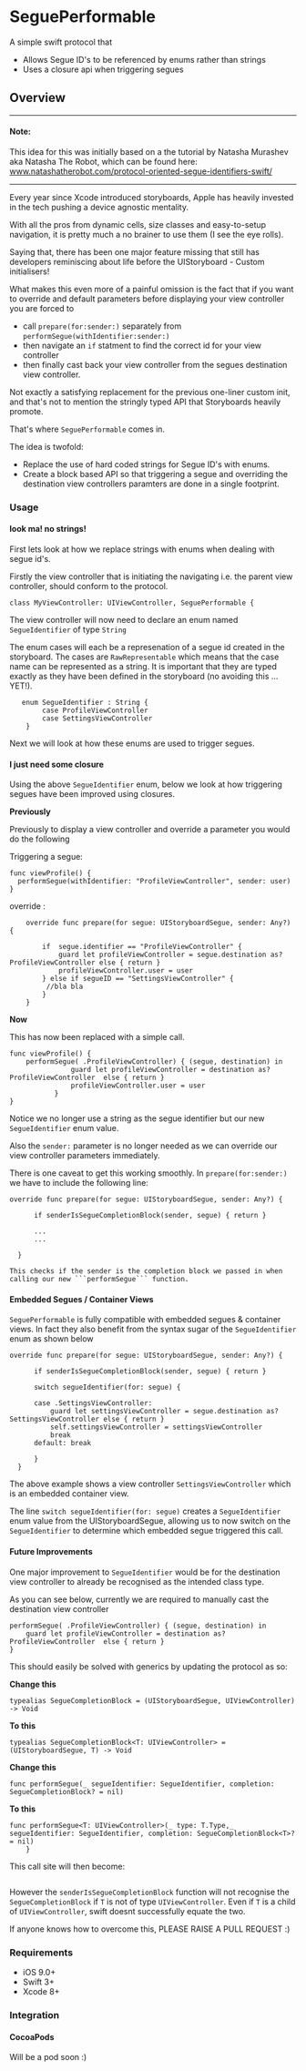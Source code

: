 # SeguePerformable
A simple swift protocol that

- Allows Segue ID's to be referenced by enums rather than strings
- Uses a closure api when triggering segues

## Overview

----------------------------------
#### Note:
This idea for this was initially based on a the tutorial by Natasha Murashev aka Natasha The Robot, which can be found here: www.natashatherobot.com/protocol-oriented-segue-identifiers-swift/

----------------------------------

Every year since Xcode introduced storyboards, Apple has heavily invested in the tech pushing a device agnostic mentality.

With all the pros from dynamic cells, size classes and easy-to-setup navigation, it is pretty much a no brainer to use them (I see the eye rolls).

Saying that, there has been one major feature missing that still has developers reminiscing about life before the UIStoryboard - Custom initialisers!

What makes this even more of a painful omission is the fact that if you want to override and default parameters before displaying your view controller you are forced to

- call ```prepare(for:sender:)``` separately from ```performSegue(withIdentifier:sender:)```
- then navigate an ```if``` statment to find the correct id for your view controller
- then finally cast back your view controller from the segues destination view controller.

Not exactly a satisfying replacement for the previous one-liner custom init, and that's not to mention the stringly typed API that Storyboards heavily promote.

That's where ```SeguePerformable``` comes in.

The idea is twofold:

-  Replace the use of hard coded strings for Segue ID's with enums.
- Create a block based API so that triggering a segue and overriding the destination view controllers paramters are done in a single footprint.

### Usage

#### look ma! no strings!

First lets look at how we replace strings with enums when dealing with segue id's.

Firstly the view controller that is initiating the navigating i.e. the parent view controller, should conform to the protocol.

```
class MyViewController: UIViewController, SeguePerformable {
```
The view controller will now need to declare an enum named ```SegueIdentifier``` of type ```String```

The enum cases will each be a represenation of a segue id created in the storyboard. The cases are ```RawRepresentable``` which means that the case name can be represented as a string. It is important that they are typed exactly as they have been defined in the storyboard (no avoiding this ... YET!).

```
   enum SegueIdentifier : String {
        case ProfileViewController
        case SettingsViewController
    }
```

Next we will look at how these enums are used to trigger segues.

#### I just need some closure

Using the above ```SegueIdentifier``` enum, below we look at how triggering segues have been improved using closures.

**Previously**

Previously to display a view controller and override a parameter you would do the following

Triggering a segue:
```
func viewProfile() {
  performSegue(withIdentifier: "ProfileViewController", sender: user)
}
```

override :
```
    override func prepare(for segue: UIStoryboardSegue, sender: Any?) {

        if  segue.identifier == "ProfileViewController" {
            guard let profileViewController = segue.destination as? ProfileViewController else { return }
            profileViewController.user = user
        } else if segueID == "SettingsViewController" {
         //bla bla
        }
    }
```
**Now**

This has now been replaced with a simple call.

```
func viewProfile() {
    performSegue( .ProfileViewController) { (segue, destination) in
               guard let profileViewController = destination as? ProfileViewController  else { return }
               profileViewController.user = user
           }
}
```

Notice we no longer use a string as the segue identifier but our new ```SegueIdentifier``` enum value.

Also the ```sender:``` parameter is no longer needed as we can override our view controller parameters immediately.

There is one caveat to get this working smoothly. In ```prepare(for:sender:)``` we have to include the following line:

```
override func prepare(for segue: UIStoryboardSegue, sender: Any?) {

      if senderIsSegueCompletionBlock(sender, segue) { return }

      ...
      ...
      
  }

This checks if the sender is the completion block we passed in when calling our new ```performSegue``` function.

```

#### Embedded Segues / Container Views

```SeguePerformable``` is fully compatible with embedded segues & container views. In fact they also benefit from the syntax sugar of the ```SegueIdentifier``` enum as shown below

```
override func prepare(for segue: UIStoryboardSegue, sender: Any?) {

      if senderIsSegueCompletionBlock(sender, segue) { return }

      switch segueIdentifier(for: segue) {

      case .SettingsViewController:
          guard let settingsViewController = segue.destination as? SettingsViewController else { return }
          self.settingsViewController = settingsViewController
          break
      default: break

      }
  }

```

The above example shows a view controller ```SettingsViewController``` which is an embedded container view.

The line ```switch segueIdentifier(for: segue)``` creates a ```SegueIdentifier``` enum value from the UIStoryboardSegue, allowing us to now switch on the ```SegueIdentifier``` to determine which embedded segue triggered this call.

#### Future Improvements

One major improvement to ```SegueIdentifier``` would be for the destination view controller to already be recognised as the intended class type.

As you can see below, currently we are required to manually cast the destination view controller

```
performSegue( .ProfileViewController) { (segue, destination) in
    guard let profileViewController = destination as? ProfileViewController  else { return }
}
```

This should easily be solved with generics by updating the protocol as so:


**Change this**
```
typealias SegueCompletionBlock = (UIStoryboardSegue, UIViewController) -> Void
```

**To this**
```
typealias SegueCompletionBlock<T: UIViewController> = (UIStoryboardSegue, T) -> Void
```

**Change this**
```
func performSegue(_ segueIdentifier: SegueIdentifier, completion: SegueCompletionBlock? = nil)
```

**To this**
```
func performSegue<T: UIViewController>(_ type: T.Type,_ segueIdentifier: SegueIdentifier, completion: SegueCompletionBlock<T>? = nil)
    }
```

This call site will then become:
```

```

However the ```senderIsSegueCompletionBlock``` function will not recognise the ```SegueCompletionBlock``` if ```T``` is not of type ```UIViewController```. Even if ```T``` is a child of ```UIViewController```, swift doesnt successfully equate the two.

If anyone knows how to overcome this, PLEASE RAISE A PULL REQUEST :)

### Requirements

- iOS 9.0+
- Swift 3+
- Xcode 8+

### Integration

#### CocoaPods

Will be a pod soon :)

